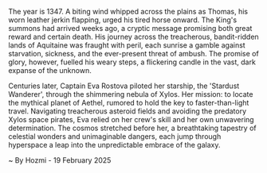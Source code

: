 
The year is 1347.  A biting wind whipped across the plains as Thomas, his worn leather jerkin flapping, urged his tired horse onward.  The King's summons had arrived weeks ago, a cryptic message promising both great reward and certain death.  His journey across the treacherous, bandit-ridden lands of Aquitaine was fraught with peril, each sunrise a gamble against starvation, sickness, and the ever-present threat of ambush.  The promise of glory, however, fuelled his weary steps, a flickering candle in the vast, dark expanse of the unknown.

Centuries later, Captain Eva Rostova piloted her starship, the 'Stardust Wanderer', through the shimmering nebula of Xylos.  Her mission: to locate the mythical planet of Aethel, rumored to hold the key to faster-than-light travel.  Navigating treacherous asteroid fields and avoiding the predatory Xylos space pirates, Eva relied on her crew's skill and her own unwavering determination. The cosmos stretched before her, a breathtaking tapestry of celestial wonders and unimaginable dangers, each jump through hyperspace a leap into the unpredictable embrace of the galaxy.

~ By Hozmi - 19 February 2025
